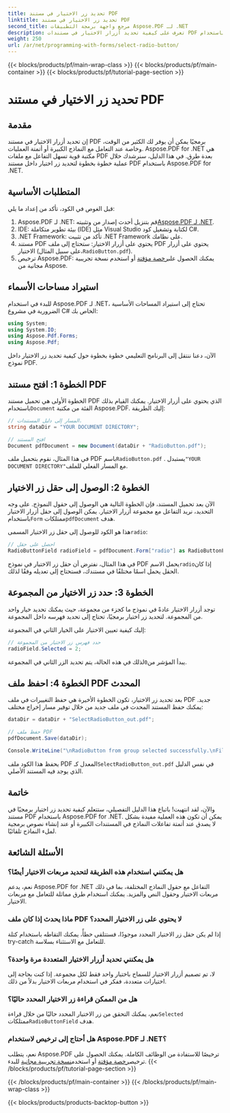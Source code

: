 ```yaml
---
title: تحديد زر الاختيار في مستند PDF
linktitle: تحديد زر الاختيار في مستند PDF
second_title: مرجع واجهة برمجة التطبيقات Aspose.PDF لـ .NET
description: تعرف على كيفية تحديد أزرار الاختيار في مستندات PDF باستخدام Aspose.PDF for .NET من خلال هذا الدليل التفصيلي. يمكنك أتمتة تفاعلات النماذج بسهولة.
weight: 250
url: /ar/net/programming-with-forms/select-radio-button/
---
```


{{< blocks/products/pf/main-wrap-class >}}
{{< blocks/products/pf/main-container >}}
{{< blocks/products/pf/tutorial-page-section >}}

# تحديد زر الاختيار في مستند PDF

## مقدمة

إن تحديد أزرار الاختيار في مستند PDF برمجيًا يمكن أن يوفر لك الكثير من الوقت، وخاصة عند التعامل مع النماذج الكبيرة أو أتمتة العمليات. Aspose.PDF for .NET هي مكتبة قوية تسهل التفاعل مع ملفات PDF بعدة طرق. في هذا الدليل، سنرشدك خلال عملية خطوة بخطوة لتحديد زر اختيار داخل مستند PDF باستخدام Aspose.PDF for .NET. 

## المتطلبات الأساسية

قبل الغوص في الكود، تأكد من إعداد ما يلي:

1.  Aspose.PDF لـ .NET: قم بتنزيل أحدث إصدار من وتثبيته[Aspose.PDF لـ .NET](https://releases.aspose.com/pdf/net/).
2. IDE: بيئة تطوير متكاملة (IDE) مثل Visual Studio لكتابة وتشغيل كود C#.
3. .NET Framework: تأكد من تثبيت .NET Framework على نظامك.
4.  مستند PDF يحتوي على أزرار الاختيار: ستحتاج إلى ملف PDF يحتوي على أزرار الاختيار (على سبيل المثال،`RadioButton.pdf`).
5.  ترخيص Aspose.PDF: يمكنك الحصول على[رخصة مؤقتة](https://purchase.aspose.com/temporary-license/) أو استخدم نسخة تجريبية مجانية من Aspose.

## استيراد مساحات الأسماء

للبدء في استخدام Aspose.PDF لـ .NET، تحتاج إلى استيراد المساحات الأساسية الضرورية في مشروع C# الخاص بك:

```csharp
using System;
using System.IO;
using Aspose.Pdf.Forms;
using Aspose.Pdf;
```

الآن، دعنا ننتقل إلى البرنامج التعليمي خطوة بخطوة حول كيفية تحديد زر الاختيار داخل نموذج PDF.

## الخطوة 1: افتح مستند PDF

 الخطوة الأولى هي تحميل مستند PDF الذي يحتوي على أزرار الاختيار. يمكنك القيام بذلك باستخدام`Document` الفئة من مكتبة Aspose.PDF. إليك الطريقة:

```csharp
// المسار إلى دليل المستندات.
string dataDir = "YOUR DOCUMENT DIRECTORY";

// افتح المستند
Document pdfDocument = new Document(dataDir + "RadioButton.pdf");
```

 في هذا المثال، نقوم بتحميل ملف PDF باسم`RadioButton.pdf` . يستبدل`"YOUR DOCUMENT DIRECTORY"`مع المسار الفعلي للملف.

## الخطوة 2: الوصول إلى حقل زر الاختيار

 الآن بعد تحميل المستند، فإن الخطوة التالية هي الوصول إلى حقول النموذج. على وجه التحديد، نريد التفاعل مع مجموعة أزرار الاختيار. يمكن الوصول إلى حقل أزرار الاختيار باستخدام`Form` ممتلكات`pdfDocument` هدف.

 هذا هو الكود للوصول إلى حقل زر الاختيار المسمى`radio`:

```csharp
// احصل على حقل
RadioButtonField radioField = pdfDocument.Form["radio"] as RadioButtonField;
```

 في هذا المثال، نفترض أن حقل زر الاختيار في نموذج PDF يحمل الاسم`radio`إذا كان الحقل يحمل اسمًا مختلفًا في مستندك، فستحتاج إلى تعديله وفقًا لذلك.

## الخطوة 3: حدد زر الاختيار من المجموعة

توجد أزرار الاختيار عادةً في نموذج ما كجزء من مجموعة، حيث يمكنك تحديد خيار واحد من المجموعة. لتحديد زر اختيار برمجيًا، تحتاج إلى تحديد فهرسه داخل المجموعة. 

إليك كيفية تعيين الاختيار على الخيار الثاني في المجموعة:

```csharp
// حدد فهرس زر الاختيار من المجموعة
radioField.Selected = 2;
```

 يبدأ المؤشر من`0`لذلك في هذه الحالة، يتم تحديد الزر الثاني في المجموعة.

## الخطوة 4: احفظ ملف PDF المحدث

بعد تحديد زر الاختيار، تكون الخطوة الأخيرة هي حفظ التغييرات في ملف PDF جديد. يمكنك حفظ المستند المحدث في ملف جديد من خلال توفير مسار إخراج مختلف:

```csharp
dataDir = dataDir + "SelectRadioButton_out.pdf";

// حفظ ملف PDF
pdfDocument.Save(dataDir);

Console.WriteLine("\nRadioButton from group selected successfully.\nFile saved at " + dataDir);
```

 يحفظ هذا الكود ملف PDF المعدل كـ`SelectRadioButton_out.pdf` في نفس الدليل الذي يوجد فيه المستند الأصلي.

## خاتمة

والآن، لقد انتهيت! باتباع هذا الدليل التفصيلي، ستتعلم كيفية تحديد زر اختيار برمجيًا في مستند PDF باستخدام Aspose.PDF for .NET. يمكن أن تكون هذه العملية مفيدة بشكل لا يصدق عند أتمتة تفاعلات النماذج في المستندات الكبيرة أو عند إنشاء نصوص برمجية لملء النماذج تلقائيًا.

## الأسئلة الشائعة

### هل يمكنني استخدام هذه الطريقة لتحديد مربعات الاختيار أيضًا؟  
نعم، يدعم Aspose.PDF for .NET التفاعل مع حقول النماذج المختلفة، بما في ذلك مربعات الاختيار وحقول النص والمزيد. يمكنك استخدام طرق مماثلة للتعامل مع مربعات الاختيار.

### ماذا يحدث إذا كان ملف PDF لا يحتوي على زر الاختيار المحدد؟  
إذا لم يكن حقل زر الاختيار المحدد موجودًا، فستتلقى خطأً، يمكنك التقاطه باستخدام كتلة try-catch للتعامل مع الاستثناء بسلاسة.

### هل يمكنني تحديد أزرار الاختيار المتعددة مرة واحدة؟  
لا، تم تصميم أزرار الاختيار للسماح باختيار واحد فقط لكل مجموعة. إذا كنت بحاجة إلى اختيارات متعددة، ففكر في استخدام مربعات الاختيار بدلاً من ذلك.

### هل من الممكن قراءة زر الاختيار المحدد حاليًا؟  
 نعم، يمكنك التحقق من زر الاختيار المحدد حاليًا من خلال قراءة`Selected` ممتلكات`RadioButtonField` هدف.

### هل أحتاج إلى ترخيص لاستخدام Aspose.PDF لـ .NET؟  
 نعم، يتطلب Aspose.PDF ترخيصًا للاستفادة من الوظائف الكاملة. يمكنك الحصول على ترخيص[رخصة مؤقتة](https://purchase.aspose.com/temporary-license/) أو استخدم[نسخة تجريبية مجانية](https://releases.aspose.com/) للبدء.
{{< /blocks/products/pf/tutorial-page-section >}}

{{< /blocks/products/pf/main-container >}}
{{< /blocks/products/pf/main-wrap-class >}}

{{< blocks/products/products-backtop-button >}}
